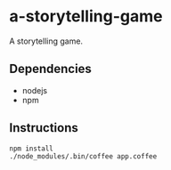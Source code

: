 a-storytelling-game
===================

A storytelling game.

Dependencies
------------

 * nodejs
 * npm

Instructions
------------

    npm install
    ./node_modules/.bin/coffee app.coffee
